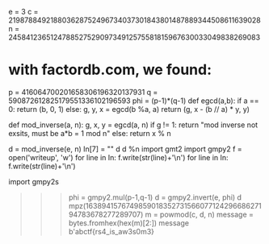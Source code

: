 
e = 3
c = 219878849218803628752496734037301843801487889344508611639028
n = 245841236512478852752909734912575581815967630033049838269083
# with factordb.com, we found:
p =  416064700201658306196320137931
q = 590872612825179551336102196593
phi = (p-1)*(q-1)
def egcd(a,b):
    if a == 0: return (b, 0, 1)
    else:
        g, y, x = egcd(b %a, a)
        return (g, x - (b // a) * y, y)
        

def mod_inverse(a, n):
    g, x, y = egcd(a, n)
    if g != 1:
        return "mod inverse not exsits, must be a*b = 1 mod n"
    else:
        return x % n
        
d = mod_inverse(e, n)
In[7] = ""
d
d %n
import gmt2
import gmpy2
f = open('writeup',  'w')
for line in In:
    f.write(str(line)+'\n\')
for line in In:
    f.write(str(line)+'\n')


import gmpy2s
>>> phi = gmpy2.mul(p-1,q-1)
>>> d = gmpy2.invert(e, phi)
>>> d
mpz(163894157674985901835273156607712429668627194783678277289707)
>>> m = powmod(c, d, n)
>>> message = bytes.fromhex(hex(m)[2:])
>>> message
b'abctf{rs4_is_aw3s0m3}
    
